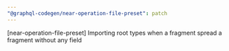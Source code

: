 ```yaml
---
"@graphql-codegen/near-operation-file-preset": patch
---
```


[near-operation-file-preset] Importing root types when a fragment spread a fragment without any field

